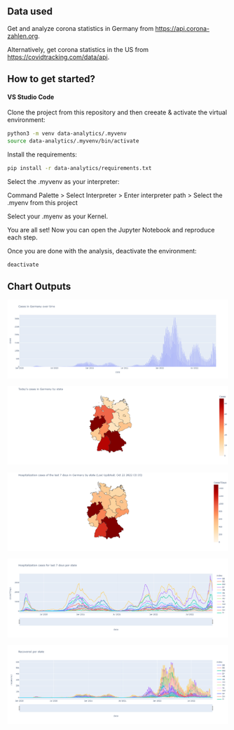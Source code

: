 ## Data used

Get and analyze corona statistics in Germany from https://api.corona-zahlen.org.

Alternatively, get corona statistics in the US from https://covidtracking.com/data/api.

## How to get started?

#### VS Studio Code

Clone the project from this repository and then creeate & activate the virtual environment:

```bash
python3 -m venv data-analytics/.myvenv
source data-analytics/.myvenv/bin/activate
```

Install the requirements:

```bash
pip install -r data-analytics/requirements.txt
```

Select the .myvenv as your interpreter:

Command Palette > Select Interpreter > Enter interpreter path > Select the .myenv from this project

Select your .myenv as your Kernel.

You are all set! Now you can open the Jupyter Notebook and reproduce each step.

Once you are done with the analysis, deactivate the environment:

```bash
deactivate
```

## Chart Outputs

![Cases](/assets/charts/cases.png)

![Cases by State](/assets/charts/cases_by_state.png)

![Hospitalization Cases by State](/assets/charts/hospitalization7days_by_state.png)

![Historic Hospitalization Cases by State](/assets/charts/hospitalization7days_by_state_history.png)

![Recovered by State](/assets/charts/recovered_by_state_history.png)

